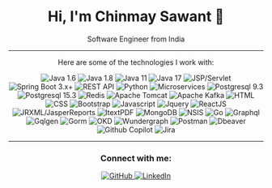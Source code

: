 
<div align="center">
  <h1>Hi, I'm Chinmay Sawant 👋</h1>
  <p>Software Engineer from India</p>
</div>

---

<div align="center">
  <p>Here are some of the technologies I work with:</p>
  <div >
    <img src="https://img.shields.io/badge/Java%201.6-007396?style=for-the-badge&logo=java&logoColor=white" alt="Java 1.6" />
    <img src="https://img.shields.io/badge/Java%201.8-007396?style=for-the-badge&logo=java&logoColor=white" alt="Java 1.8" />
    <img src="https://img.shields.io/badge/Java%2011-007396?style=for-the-badge&logo=java&logoColor=white" alt="Java 11" />
    <img src="https://img.shields.io/badge/Java%2017-007396?style=for-the-badge&logo=java&logoColor=white" alt="Java 17" />
    <img src="https://img.shields.io/badge/JSP%2FServlet-F7DF1E?style=for-the-badge&logo=apache-tomcat&logoColor=white" alt="JSP/Servlet" />
    <img src="https://img.shields.io/badge/Spring%20Boot%203.x%2B-66BB6A?style=for-the-badge&logo=spring&logoColor=white" alt="Spring Boot 3.x+" />
    <img src="https://img.shields.io/badge/REST%20API-005C9C?style=for-the-badge&logo=rest&logoColor=white" alt="REST API" />
    <img src="https://img.shields.io/badge/Python-3776AB?style=for-the-badge&logo=python&logoColor=white" alt="Python" />
    <img src="https://img.shields.io/badge/Microservices-000000?style=for-the-badge&logo=microdot&logoColor=white" alt="Microservices" />
    <img src="https://img.shields.io/badge/PostgreSQL%209.3-4169E1?style=for-the-badge&logo=postgresql&logoColor=white" alt="Postgresql 9.3" />
     <img src="https://img.shields.io/badge/PostgreSQL%2015.3-4169E1?style=for-the-badge&logo=postgresql&logoColor=white" alt="Postgresql 15.3" />
    <img src="https://img.shields.io/badge/Redis-DC382D?style=for-the-badge&logo=redis&logoColor=white" alt="Redis" />
    <img src="https://img.shields.io/badge/Apache%20Tomcat-F87C00?style=for-the-badge&logo=apache-tomcat&logoColor=white" alt="Apache Tomcat" />
    <img src="https://img.shields.io/badge/Apache%20Kafka-231F20?style=for-the-badge&logo=apache-kafka&logoColor=white" alt="Apache Kafka" />
    <img src="https://img.shields.io/badge/HTML5-E34F26?style=for-the-badge&logo=html5&logoColor=white" alt="HTML" />
    <img src="https://img.shields.io/badge/CSS3-1572B6?style=for-the-badge&logo=css3&logoColor=white" alt="CSS" />
    <img src="https://img.shields.io/badge/Bootstrap-7952B3?style=for-the-badge&logo=bootstrap&logoColor=white" alt="Bootstrap" />
    <img src="https://img.shields.io/badge/JavaScript-F7DF1E?style=for-the-badge&logo=javascript&logoColor=black" alt="Javascript" />
    <img src="https://img.shields.io/badge/jQuery-0769AD?style=for-the-badge&logo=jquery&logoColor=white" alt="Jquery" />
    <img src="https://img.shields.io/badge/React-61DAFB?style=for-the-badge&logo=react&logoColor=black" alt="ReactJS" />
    <img src="https://img.shields.io/badge/JRXML%2FJasperReports-72B03A?style=for-the-badge&logo=jasperreports&logoColor=white" alt="JRXML/JasperReports" />
    <img src="https://img.shields.io/badge/ItextPDF-FF6F00?style=for-the-badge&logo=itext&logoColor=white" alt="ItextPDF" />
    <img src="https://img.shields.io/badge/MongoDB-47A248?style=for-the-badge&logo=mongodb&logoColor=white" alt="MongoDB" />
    <img src="https://img.shields.io/badge/NSIS-ABB2B9?style=for-the-badge&logo=nsis&logoColor=white" alt="NSIS" />
    <img src="https://img.shields.io/badge/Go-00ADD8?style=for-the-badge&logo=go&logoColor=white" alt="Go" />
    <img src="https://img.shields.io/badge/GraphQL-E10098?style=for-the-badge&logo=graphql&logoColor=white" alt="Graphql" />
    <img src="https://img.shields.io/badge/Gqlgen-ED2E7E?style=for-the-badge&logo=graphql&logoColor=white" alt="Gqlgen" />
    <img src="https://img.shields.io/badge/GORM-989898?style=for-the-badge&logo=go&logoColor=white" alt="Gorm" />
    <img src="https://img.shields.io/badge/OKD-005C9C?style=for-the-badge&logo=redhat&logoColor=white" alt="OKD" />
    <img src="https://img.shields.io/badge/WunderGraph-0F111A?style=for-the-badge&logo=wundergraph&logoColor=white" alt="Wundergraph" />
    <img src="https://img.shields.io/badge/Postman-FF6C37?style=for-the-badge&logo=postman&logoColor=white" alt="Postman" />
    <img src="https://img.shields.io/badge/DBeaver-382923?style=for-the-badge&logo=dbeaver&logoColor=white" alt="Dbeaver" />
    <img src="https://img.shields.io/badge/GitHub%20Copilot-06CD6D?style=for-the-badge&logo=github-copilot&logoColor=white" alt="Github Copilot" />
    <img src="https://img.shields.io/badge/Jira-0052CC?style=for-the-badge&logo=jira&logoColor=white" alt="Jira" />
  </div>
</div>

---

<div align="center">
  <h3>Connect with me:</h3>
  <p>
      <a href="#" onclick='window.open("https://github.com/chinmay-sawant");return false;'>
      <img src="https://img.shields.io/badge/GitHub-100000?style=for-the-badge&logo=github&logoColor=white" alt="GitHub"/>
    </a>
           <a href="#" onclick='window.open("https://www.linkedin.com/in/chinmaysawant06");return false;'>
      <img src="https://img.shields.io/badge/LinkedIn-0077B5?style=for-the-badge&logo=linkedin&logoColor=white" alt="LinkedIn"/>
    </a>
    </p>
</div>
